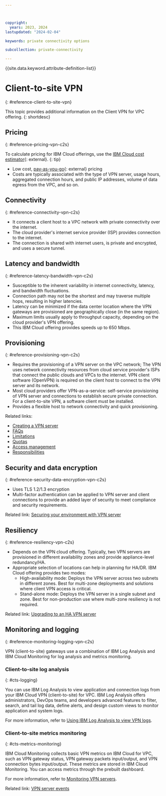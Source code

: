 ```yaml
---



copyright:
  years: 2023, 2024
lastupdated: "2024-02-04"

keywords: private connectivity options

subcollection: private-connectivity

---
```


{{site.data.keyword.attribute-definition-list}}

# Client-to-site VPN
{: #reference-client-to-site-vpn}

This topic provides additional information on the Client VPN for VPC offering.
{: shortdesc}

## Pricing
{: #reference-pricing-vpn-c2s}

To calculate pricing for IBM Cloud offerings, use the [IBM Cloud cost estimator](https://www.ibm.com/cloud/cloud-calculator){: external}.
{: tip}

* Low cost, [pay-as-you-go](https://www.ibm.com/cloud/pricing/pay-as-you-go){: external} pricing
* Costs are typically associated with the type of VPN server, usage hours, aggregated connection hours, and public IP addresses, volume of data egress from the VPC, and so on.

## Connectivity
{: #reference-connectivity-vpn-c2s}

* It connects a client host to a VPC network with private connectivity over the internet.
* The cloud provider's internet service provider (ISP) provides connection to the internet.
* The connection is shared with internet users, is private and encrypted, and uses a secure tunnel.

## Latency and bandwidth
{: #reference-latency-bandwidth-vpn-c2s}

* Susceptible to the inherent variability in internet connectivity, latency, and bandwidth fluctuations.
* Connection path may not be the shortest and may traverse multiple hops, resulting in higher latencies.
* Latency can be minimized if the data center location where the VPN gateways are provisioned are geographically close (in the same region).
* Maximum limits usually apply to throughput capacity, depending on the cloud provider's VPN offering.
* This IBM Cloud offering provides speeds up to 650 Mbps.

## Provisioning
{: #reference-provisioning-vpn-c2s}

* Requires the provisioning of a VPN server on the VPC network; The VPN uses network connectivity resources from cloud service provider's ISPs that connect the public clouds and VPCs to the internet. VPN client software (OpenVPN) is required on the client host to connect to the VPN server and its network.
* Most cloud providers offer VPN-as-a-service: self-service provisioning of VPN server and connections to establish secure private connection. For a client-to-site VPN, a software client must be installed.
* Provides a flexible host to network connectivity and quick provisioning.

Related links:
* [Creating a VPN server](/docs/vpc?topic=vpc-vpn-create-server&interface=ui)
* [FAQs](/docs/vpc?topic=vpc-faqs-vpn-server)
* [Limitations](/docs/vpc?topic=vpc-vpn-client-vpn-limitations)
* [Quotas](/docs/vpc?topic=vpc-quotas#vpn-server-quotas)
* [Access management](/docs/vpc?topic=vpc-iam-getting-started)
* [Responsibilities](/docs/vpc?topic=vpc-responsibilities-vpc)

## Security and data encryption
{: #reference-security-data-encryption-vpn-c2s}

* Uses TLS 1.2/1.3 encryption
* Multi-factor authentication can be applied to VPN server and client connections to provide an added layer of security to meet compliance and security requirements.

Related link: [Securing your environment with VPN server](/docs/vpc?topic=vpc-client-to-site-vpn-securing-environment)

## Resiliency
{: #reference-resiliency-vpn-c2s}

* Depends on the VPN cloud offering. Typically, two VPN servers are provisioned in different availability zones and provide appliance-level redundancy/HA.
* Appropriate selection of locations can help in planning for HA/DR. IBM Cloud offering provides two modes:
   * High-availability mode: Deploys the VPN server across two subnets in different zones. Best for multi-zone deployments and solutions where client VPN access is critical.
   * Stand-alone mode: Deploys the VPN server in a single subnet and zone. Best for non-production use where multi-zone resiliency is not required.

Related link: [Upgrading to an HA VPN server](/docs/vpc?topic=vpc-vpn-client-to-site-change-server-types)

## Monitoring and logging
{: #reference-monitoring-logging-vpn-c2s}

VPN (client-to-site) gateways use a combination of IBM Log Analysis and IBM Cloud Monitoring for log analysis and metrics monitoring.

### Client-to-site log analysis
{: #cts-logging}

You can use IBM Log Analysis to view application and connection logs from your IBM Cloud VPN (client-to-site) for VPC. IBM Log Analysis offers administrators, DevOps teams, and developers advanced features to filter, search, and tail log data, define alerts, and design custom views to monitor application and system logs.

For more information, refer to [Using IBM Log Analysis to view VPN logs](/docs/vpc?topic=vpc-using-log-analysis-to-view-vpn-logs&interface=ui).

### Client-to-site metrics monitoring
{: #cts-metrics-monitoring}

IBM Cloud Monitoring collects basic VPN metrics on IBM Cloud for VPC, such as VPN gateway status, VPN gateway packets input/output, and VPN connection bytes input/output. These metrics are stored in IBM Cloud Monitoring. You can access metrics through the prebuilt dashboard.

For more information, refer to [Monitoring VPN servers](/docs/vpc?topic=vpc-vpn-client-to-site-monitoring&interface=ui).

Related link: [VPN server events](/docs/vpc?topic=vpc-at-events#events-vpn-server)
